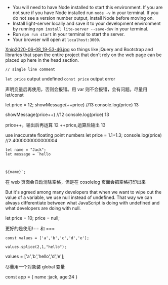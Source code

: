 - You will need to have Node installed to start this environment. If you are not sure if you have Node installed run `node -v` in your terminal. If you do not see a version number output, install Node before moving on.
- Install light-server locally and save it to your development environment by running `npm install lite-server --save-dev` in your terminal.
- Run `npm run start` in your terminal to start the server.
- Your browser will open at `localhost:3000`.

[Xnip2020-06-08_19-53-46.jpg](Xnip2020-06-08_19-53-46.jpg)
so things like jQuery and Bootstrap and libraries that span the entire project that don't rely on the web page can be placed up here in the head section.

`// single line comment`

<!-- /*
Detail complex logic...
Some algorithm.... */ -->

`let price` output undefined
`const price` output error

声明变量后再使用，否则会报错。用 var 则不会报错，会有问题。尽量用 let/const

let price = 12;
showMessage(++price) //13
console.log(price) 13

showMessage(price++) //12
console.log(price) 13

price++，输出后再运算 12
++price,运算后输出 13

use inaccurate floating point numbers
let price = 1.1+1.3;
console.log(price)
//2.4000000000000004

```
let name = "Jack";
let message = `hello



${name}`;
```

在 web 页面会自动消除空格，但是在 cosolelog 页面会把空格打印出来

But it's agreed among many developers that when we want to wipe out the value of a variable, we use null instead of undefined. That way we can always differentiate between what JavaScript is doing with undefined and what developers are doing with null.

let price = 10;
price = null;

更好的是使用!== 和 ===

```
const values = ['a','b','c','d','e'];

values.splice(2,1,"hello");

```

values = ['a','b','hello','d','e'];

尽量用一个对象装 global 变量

const app = {
name :jack,
age:24
}
